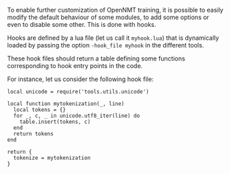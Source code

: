 To enable further customization of OpenNMT training, it is possible to easily modify the default behaviour of some modules, to add some options or even to disable some other. This is done with hooks.

Hooks are defined by a lua file (let us call it `myhook.lua`) that is dynamically loaded by passing the option `-hook_file myhook` in the different tools.

These hook files should return a table defining some functions corresponding to hook entry points in the code.

For instance, let us consider the following hook file:

```
local unicode = require('tools.utils.unicode')

local function mytokenization(_, line)
  local tokens = {}
  for _, c, _ in unicode.utf8_iter(line) do
    table.insert(tokens, c)
  end
  return tokens
end

return {
  tokenize = mytokenization
}
```

